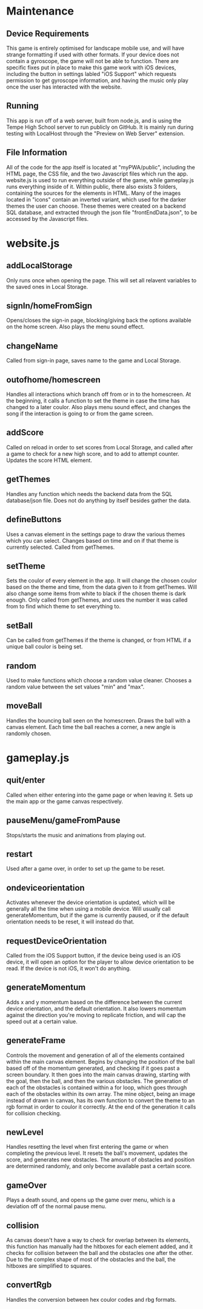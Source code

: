 # Maintenance
## Device Requirements

This game is entirely optimised for landscape mobile use, and will have strange formatting if used with other formats. If your device does not contain a gyroscope, the game will not be able to function. There are specific fixes put in place to make this game work with iOS devices, including the button in settings labled "iOS Support" which requests permission to get gyroscope information, and having the music only play once the user has interacted with the website.

## Running

This app is run off of a web server, built from node.js, and is using the Tempe High School server to run publicly on GitHub. 
It is mainly run during testing with LocalHost through the "Preview on Web Server" extension.

## File Information

All of the code for the app itself is located at "myPWA/public", including the HTML page, the CSS file, and the two Javascript files which run the app. website.js is used to run everything outside of the game, while gameplay.js runs everything inside of it.
Within public, there also exists 3 folders, containing the sources for the elements in HTML. Many of the images located in "icons" contain an inverted variant, which used for the darker themes the user can choose.
These themes were created on a backend SQL database, and extracted through the json file "frontEndData.json", to be accessed by the Javascript files.

# website.js
## addLocalStorage

Only runs once when opening the page.
This will set all relavent variables to the saved ones in Local Storage.

## signIn/homeFromSign

Opens/closes the sign-in page, blocking/giving back the options available on the home screen. Also plays the menu sound effect.

## changeName

Called from sign-in page, saves name to the game and Local Storage.

## outofhome/homescreen

Handles all interactions which branch off from or in to the homescreen. At the beginning, it calls a function to set the theme in case the time has changed to a later coulor. Also plays menu sound effect, and changes the song if the interaction is going to or from the game screen.

## addScore

Called on reload in order to set scores from Local Storage, and called after a game to check for a new high score, and to add to attempt counter. Updates the score HTML element.

## getThemes

Handles any function which needs the backend data from the SQL database/json file. Does not do anything by itself besides gather the data.

## defineButtons

Uses a canvas element in the settings page to draw the various themes which you can select. Changes based on time and on if that theme is currently selected. Called from getThemes.

## setTheme

Sets the coulor of every element in the app. It will change the chosen coulor based on the theme and time, from the data given to it from getThemes. Will also change some items from white to black if the chosen theme is dark enough.
Only called from getThemes, and uses the number it was called from to find which theme to set everything to.

## setBall

Can be called from getThemes if the theme is changed, or from HTML if a unique ball coulor is being set.

## random

Used to make functions which choose a random value cleaner. Chooses a random value between the set values "min" and "max".

## moveBall

Handles the bouncing ball seen on the homescreen. Draws the ball with a canvas element. Each time the ball reaches a corner, a new angle is randomly chosen.

# gameplay.js
## quit/enter

Called when either entering into the game page or when leaving it. Sets up the main app or the game canvas respectively.

## pauseMenu/gameFromPause

Stops/starts the music and animations from playing out.

## restart

Used after a game over, in order to set up the game to be reset.

## ondeviceorientation

Activates whenever the device orientation is updated, which will be generally all the time when using a mobile device. Will usually call generateMomentum, but if the game is currently paused, or if the default orientation needs to be reset, it will instead do that.

## requestDeviceOrientation

Called from the iOS Support button, if the device being used is an iOS device, it will open an option for the player to allow device orientation to be read. If the device is not iOS, it won't do anything.

## generateMomentum

Adds x and y momentum based on the difference between the current device orientation, and the default orientation. It also lowers momentum against the direction you're moving to replicate friction, and will cap the speed out at a certain value.

## generateFrame

Controls the movement and generation of all of the elements contained within the main canvas element. Begins by changing the position of the ball based off of the momentum generated, and checking if it goes past a screen boundary. It then goes into the main canvas drawing, starting with the goal, then the ball, and then the various obstacles. The generation of each of the obstacles is contained within a for loop, which goes through each of the obstacles within its own array. The mine object, being an image instead of drawn in canvas, has its own function to convert the theme to an rgb format in order to coulor it correctly. At the end of the generation it calls for collision checking.

## newLevel

Handles resetting the level when first entering the game or when completing the previous level. It resets the ball's movement, updates the score, and generates new obstacles. The amount of obstacles and position are determined randomly, and only become available past a certain score.

## gameOver

Plays a death sound, and opens up the game over menu, which is a deviation off of the normal pause menu.

## collision

As canvas doesn't have a way to check for overlap between its elements, this function has manually had the hitboxes for each element added, and it checks for collision between the ball and the obstacles one after the other. Due to the complex shape of most of the obstacles and the ball, the hitboxes are simplified to squares.

## convertRgb

Handles the conversion between hex coulor codes and rbg formats.